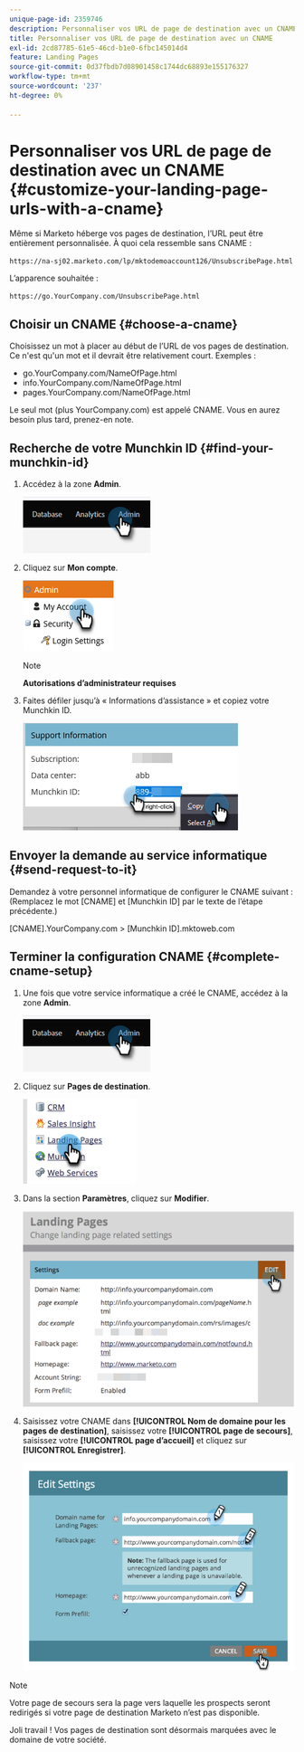 ```yaml
---
unique-page-id: 2359746
description: Personnaliser vos URL de page de destination avec un CNAME - Documents Marketo - Documentation du produit
title: Personnaliser vos URL de page de destination avec un CNAME
exl-id: 2cd87785-61e5-46cd-b1e0-6fbc145014d4
feature: Landing Pages
source-git-commit: 0d37fbdb7d08901458c1744dc68893e155176327
workflow-type: tm+mt
source-wordcount: '237'
ht-degree: 0%

---
```


# Personnaliser vos URL de page de destination avec un CNAME {#customize-your-landing-page-urls-with-a-cname}

Même si Marketo héberge vos pages de destination, l’URL peut être entièrement personnalisée. À quoi cela ressemble sans CNAME :

`https://na-sj02.marketo.com/lp/mktodemoaccount126/UnsubscribePage.html`

L’apparence souhaitée :

`https://go.YourCompany.com/UnsubscribePage.html`

## Choisir un CNAME {#choose-a-cname}

Choisissez un mot à placer au début de l’URL de vos pages de destination. Ce n&#39;est qu&#39;un mot et il devrait être relativement court. Exemples :

* go.YourCompany.com/NameOfPage.html
* info.YourCompany.com/NameOfPage.html
* pages.YourCompany.com/NameOfPage.html

Le seul mot (plus YourCompany.com) est appelé CNAME. Vous en aurez besoin plus tard, prenez-en note.

## Recherche de votre Munchkin ID {#find-your-munchkin-id}

1. Accédez à la zone **Admin**.

   ![](assets/customize-your-landing-page-urls-with-a-cname-1.png)

1. Cliquez sur **Mon compte**.

   ![](assets/customize-your-landing-page-urls-with-a-cname-2.png)

   >[!NOTE]
   >
   >**Autorisations d’administrateur requises**

1. Faites défiler jusqu’à « Informations d’assistance » et copiez votre Munchkin ID.

   ![](assets/customize-your-landing-page-urls-with-a-cname-3.png)

## Envoyer la demande au service informatique {#send-request-to-it}

Demandez à votre personnel informatique de configurer le CNAME suivant : (Remplacez le mot [CNAME] et [Munchkin ID] par le texte de l’étape précédente.)

[CNAME].YourCompany.com > [Munchkin ID].mktoweb.com

## Terminer la configuration CNAME {#complete-cname-setup}

1. Une fois que votre service informatique a créé le CNAME, accédez à la zone **Admin**.

   ![](assets/customize-your-landing-page-urls-with-a-cname-4.png)

1. Cliquez sur **Pages de destination**.

   ![](assets/customize-your-landing-page-urls-with-a-cname-5.png)

1. Dans la section **Paramètres**, cliquez sur **Modifier**.

   ![](assets/customize-your-landing-page-urls-with-a-cname-6.png)

1. Saisissez votre CNAME dans **[!UICONTROL Nom de domaine pour les pages de destination]**, saisissez votre **[!UICONTROL page de secours]**, saisissez votre **[!UICONTROL page d’accueil]** et cliquez sur **[!UICONTROL Enregistrer]**.

   ![](assets/customize-your-landing-page-urls-with-a-cname-7.png)

>[!NOTE]
>
>Votre page de secours sera la page vers laquelle les prospects seront redirigés si votre page de destination Marketo n’est pas disponible.

Joli travail ! Vos pages de destination sont désormais marquées avec le domaine de votre société.
